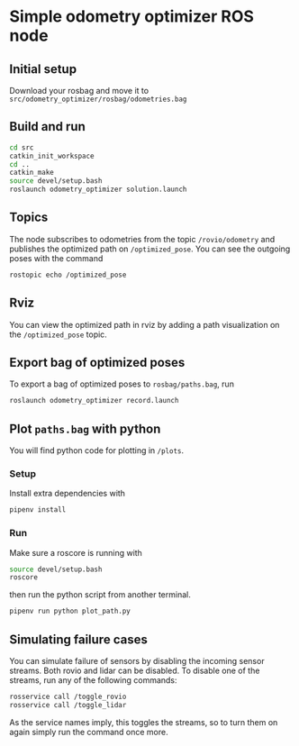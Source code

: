 # Simple odometry optimizer ROS node

## Initial setup
Download your rosbag and move it to `src/odometry_optimizer/rosbag/odometries.bag`

## Build and run
```bash
cd src
catkin_init_workspace
cd ..
catkin_make
source devel/setup.bash
roslaunch odometry_optimizer solution.launch
```

## Topics
The node subscribes to odometries from the topic `/rovio/odometry` and publishes the optimized path on `/optimized_pose`. You can see the outgoing poses with the command
```bash
rostopic echo /optimized_pose
```

## Rviz
You can view the optimized path in rviz by adding a path visualization on the `/optimized_pose` topic.

## Export bag of optimized poses
To export a bag of optimized poses to `rosbag/paths.bag`, run
```bash
roslaunch odometry_optimizer record.launch
```

## Plot `paths.bag` with python
You will find python code for plotting in `/plots`.
### Setup
Install extra dependencies with
```bash
pipenv install
```

### Run
Make sure a roscore is running with
```bash
source devel/setup.bash
roscore
```
then run the python script from another terminal.
```bash
pipenv run python plot_path.py
```

## Simulating failure cases
You can simulate failure of sensors by disabling the incoming sensor streams.
Both rovio and lidar can be disabled.
To disable one of the streams, run any of the following commands:
```bash
rosservice call /toggle_rovio
rosservice call /toggle_lidar
```
As the service names imply, this toggles the streams, so to turn them on again simply run the command once more.
